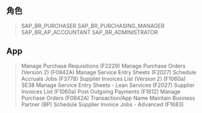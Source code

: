 ## 角色
> SAP_BR_PURCHASER
> SAP_BR_PURCHASING_MANAGER
> SAP_BR_AP_ACCOUNTANT
> SAP_BR_ADMINISTRATOR
## App
> Manage Purchase Requisitions (F2229)
> Manage Purchase Orders (Version 2) (F0842A)
> Manage Service Entry Sheets (F2027)
> Schedule Accruals Jobs (F3778)
> Supplier Invoices List (Version 2) (F1060a)
> SE38
> Manage Service Entry Sheets - Lean Services (F2027)
> Supplier Invoices List (F1060a)
> Post Outgoing Payments (F1612)
> Manage Purchase Orders (F0842A)
> Transaction/App Name
> Maintain Business Partner (BP)
> Schedule Supplier Invoice Jobs - Advanced (F1683)